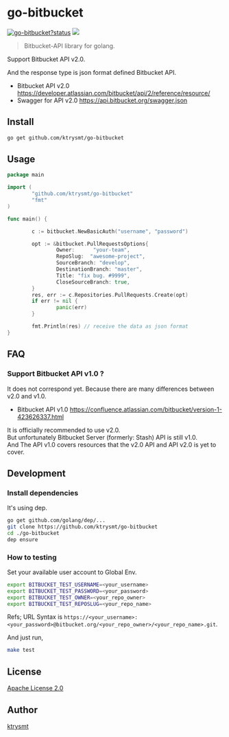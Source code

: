 # go-bitbucket

<a class="repo-badge" href="https://godoc.org/github.com/ktrysmt/go-bitbucket"><img src="https://godoc.org/github.com/ktrysmt/go-bitbucket?status.svg" alt="go-bitbucket?status"></a>
<a href="https://goreportcard.com/report/github.com/ktrysmt/go-bitbucket"><img class="badge" tag="github.com/ktrysmt/go-bitbucket" src="https://goreportcard.com/badge/github.com/ktrysmt/go-bitbucket"></a>

> Bitbucket-API library for golang.

Support Bitbucket API v2.0. 

And the response type is json format defined Bitbucket API.

- Bitbucket API v2.0 <https://developer.atlassian.com/bitbucket/api/2/reference/resource/>
- Swagger for API v2.0 <https://api.bitbucket.org/swagger.json>

## Install

```sh
go get github.com/ktrysmt/go-bitbucket
```

## Usage

```go
package main

import (
        "github.com/ktrysmt/go-bitbucket" 
        "fmt"
)

func main() {

        c := bitbucket.NewBasicAuth("username", "password")

        opt := &bitbucket.PullRequestsOptions{
                Owner:      "your-team",
                RepoSlug:  "awesome-project",
                SourceBranch: "develop",
                DestinationBranch: "master",
                Title: "fix bug. #9999",
                CloseSourceBranch: true,
        }
        res, err := c.Repositories.PullRequests.Create(opt)
        if err != nil {
                panic(err)
        }

        fmt.Println(res) // receive the data as json format
}
```

## FAQ

### Support Bitbucket API v1.0 ?

It does not correspond yet. Because there are many differences between v2.0 and v1.0.

- Bitbucket API v1.0 <https://confluence.atlassian.com/bitbucket/version-1-423626337.html>

It is officially recommended to use v2.0.  
But unfortunately Bitbucket Server (formerly: Stash) API is still v1.0.   
And The API v1.0 covers resources that the v2.0 API and API v2.0 is yet to cover.

## Development

### Install dependencies

It's using dep.

```sh
go get github.com/golang/dep/...
git clone https://github.com/ktrysmt/go-bitbucket 
cd ./go-bitbucket
dep ensure 
```

### How to testing

Set your available user account to Global Env.

```sh
export BITBUCKET_TEST_USERNAME=<your_username> 
export BITBUCKET_TEST_PASSWORD=<your_password> 
export BITBUCKET_TEST_OWNER=<your_repo_owner>  
export BITBUCKET_TEST_REPOSLUG=<your_repo_name>
```

Refs; URL Syntax is `https://<your_username>:<your_password>@bitbucket.org/<your_repo_owner>/<your_repo_name>.git`. 

And just run,

```sh
make test
```

## License

[Apache License 2.0](./LICENSE)

## Author

[ktrysmt](https://github.com/ktrysmt)
